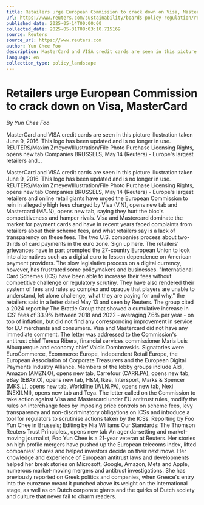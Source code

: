 ```yaml
---
title: Retailers urge European Commission to crack down on Visa, MasterCard
url: https://www.reuters.com/sustainability/boards-policy-regulation/retailers-urge-european-commission-crack-down-visa-mastercard-2025-05-14/
published_date: 2025-05-14T00:00:00
collected_date: 2025-05-31T08:03:10.715169
source: Reuters
source_url: https://www.reuters.com
author: Yun Chee Foo
description: MasterCard and VISA credit cards are seen in this picture illustration taken June 9, 2016. This logo has been updated and is no longer in use. REUTERS/Maxim Zmeyev/Illustration/File Photo Purchase Licensing Rights, opens new tab Companies BRUSSELS, May 14 (Reuters) - Europe's largest retailers and...
language: en
collection_type: policy_landscape
---
```


# Retailers urge European Commission to crack down on Visa, MasterCard

*By Yun Chee Foo*

MasterCard and VISA credit cards are seen in this picture illustration taken June 9, 2016. This logo has been updated and is no longer in use. REUTERS/Maxim Zmeyev/Illustration/File Photo Purchase Licensing Rights, opens new tab Companies BRUSSELS, May 14 (Reuters) - Europe's largest retailers and...

MasterCard and VISA credit cards are seen in this picture illustration taken June 9, 2016. This logo has been updated and is no longer in use. REUTERS/Maxim Zmeyev/Illustration/File Photo Purchase Licensing Rights, opens new tab Companies BRUSSELS, May 14 (Reuters) - Europe's largest retailers and online retail giants have urged the European Commission to rein in allegedly high fees charged by Visa (V.N), opens new tab and Mastercard (MA.N), opens new tab, saying they hurt the bloc's competitiveness and hamper rivals. Visa and Mastercard dominate the market for payment cards and have in recent years faced complaints from retailers about their scheme fees, and what retailers say is a lack of transparency on these fees. The two U.S. companies process about two-thirds of card payments in the euro zone. Sign up here. The retailers' grievances have in part prompted the 27-country European Union to look into alternatives such as a digital euro to lessen dependence on American payment providers. The slow legislative process on a digital currency, however, has frustrated some policymakers and businesses. "International Card Schemes (ICS) have been able to increase their fees without competitive challenge or regulatory scrutiny. They have also rendered their system of fees and rules so complex and opaque that players are unable to understand, let alone challenge, what they are paying for and why," the retailers said in a letter dated May 13 and seen by Reuters. The group cited a 2024 report by The Brattle Group that showed a cumulative increase in ICS' fees of 33.9% between 2018 and 2022 - averaging 7.6% per year - on top of inflation, but did not find any corresponding improvement in service for EU merchants and consumers. Visa and Mastercard did not have any immediate comment. The letter was addressed to the Commission's antitrust chief Teresa Ribera, financial services commissioner Maria Luís Albuquerque and economy chief Valdis Dombrovskis. Signatories were EuroCommerce, Ecommerce Europe, Independent Retail Europe, the European Association of Corporate Treasurers and the European Digital Payments Industry Alliance. Members of the lobby groups include Aldi, Amazon (AMZN.O), opens new tab, Carrefour (CARR.PA), opens new tab, eBay (EBAY.O), opens new tab, H&amp;M, Ikea, Intersport, Marks &amp; Spencer (MKS.L), opens new tab, Worldline (WLN.PA), opens new tab, Nexi (NEXII.MI), opens new tab and Teya. The letter called on the Commission to take action against Visa and Mastercard under EU antitrust rules, modify the rules on interchange fees by imposing price controls on scheme fees, levy transparency and non-discriminatory obligations on ICSs and introduce a tool for regulators to scrutinise actions taken by the ICSs. Reporting by Foo Yun Chee in Brussels; Editing by Nia Williams Our Standards: The Thomson Reuters Trust Principles., opens new tab An agenda-setting and market-moving journalist, Foo Yun Chee is a 21-year veteran at Reuters. Her stories on high profile mergers have pushed up the European telecoms index, lifted companies' shares and helped investors decide on their next move. Her knowledge and experience of European antitrust laws and developments helped her break stories on Microsoft, Google, Amazon, Meta and Apple, numerous market-moving mergers and antitrust investigations. She has previously reported on Greek politics and companies, when Greece's entry into the eurozone meant it punched above its weight on the international stage, as well as on Dutch corporate giants and the quirks of Dutch society and culture that never fail to charm readers.